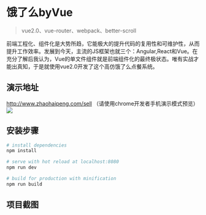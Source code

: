 
# 饿了么byVue

>vue2.0、vue-router、webpack、better-scroll

前端工程化、组件化是大势所趋，它能极大的提升代码的复用性和可维护性，从而提升工作效率。发展到今天，主流的JS框架也就三个：Angular,React和Vue。在充分了解后我认为，Vue的单文件组件就是前端组件化的最终极状态。唯有实战才能出真知，于是就使用vue2.0开发了这个高仿饿了么点餐系统。

## 演示地址
http://www.zhaohaipeng.com/sell （请使用chrome开发者手机演示模式预览）
<img src="http://www.zhaohaipeng.com/sell/static/img/sellbyvue.jpg">
## 安装步骤

``` bash
# install dependencies
npm install

# serve with hot reload at localhost:8080
npm run dev

# build for production with minification
npm run build
```
## 项目截图
